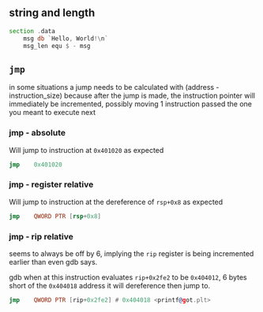 ## string and length

```asm
section .data
    msg db `Hello, World!\n`
    msg_len equ $ - msg
```

## `jmp`

in some situations a jump needs to be calculated with (address - instruction_size) because after the jump is made, the instruction pointer will immediately be incremented, possibly moving 1 instruction passed the one you meant to execute next

### jmp - absolute

Will jump to instruction at `0x401020` as expected

```asm
jmp    0x401020
```

### jmp - register relative

Will jump to instruction at the dereference of `rsp+0x8` as expected

```asm
jmp    QWORD PTR [rsp+0x8]
```

### jmp - rip relative

seems to always be off by 6, implying the `rip` register is being incremented earlier than even gdb says.

gdb when at this instruction evaluates `rip+0x2fe2` to be `0x404012`, 6 bytes short of the `0x404018` address it will dereference then jump to.

```asm
jmp    QWORD PTR [rip+0x2fe2] # 0x404018 <printf@got.plt>
```
